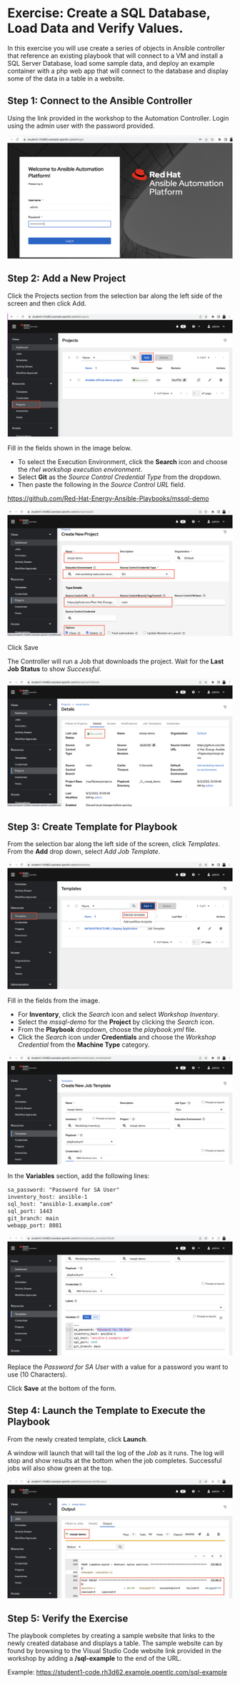 # Exercise: Create a SQL Database, Load Data and Verify Values.

In this exercise you will use create a series of objects in Ansible controller that reference an existing playbook that will connect to a VM and install a SQL Server Database, load some sample data, and deploy an example container with a php web app that will connect to the database and display some of the data in a table in a website.

## Step 1: Connect to the Ansible Controller

Using the link provided in the workshop to the Automation Controller.  Login using the admin user with the password provided.

![Controller Login](/images/ControllerLogin.png)

## Step 2: Add a New Project

Click the Projects section from the selection bar along the left side of the screen and then click Add.

![Add Project](/images/AddProject.png)

Fill in the fields shown in the image below.  
 - To select the Execution Environment, click the **Search** icon and choose the *rhel workshop execution environment*.  
 - Select **Git** as the *Source Control Credential Type* from the dropdown.  
 - Then paste the following in the *Source Control URL* field.

https://github.com/Red-Hat-Energy-Ansible-Playbooks/mssql-demo

![Project Details](/images/ProjectDetails.png)

Click Save

The Controller will run a Job that downloads the project.  Wait for the **Last Job Status** to show *Successful*. 

![Project Status](/images/ProjectRefresh.png)

## Step 3: Create Template for Playbook

From the selection bar along the left side of the screen, click *Templates*.  From the **Add** drop down, select *Add Job Template*.

![Create Template](/images/CreateTemplate.png)

Fill in the fields from the image. 
 - For **Inventory**, click the *Search* icon and select *Workshop Inventory*.
 - Select the *mssql-demo*  for the **Project** by clicking the *Search* icon.
 - From the **Playbook** dropdown, choose the *playbook.yml* file.
 - Click the *Search* icon under **Credentials** and choose the *Workshop Credential* from the **Machine Type** category.

![Create Template 1](/images/JobTemplate1.png)

In the **Variables** section, add the following lines:

```
sa_password: "Password for SA User"
inventory_host: ansible-1
sql_host: "ansible-1.example.com"
sql_port: 1443
git_branch: main
webapp_port: 8081
```

![Create Template 2](/images/JobTemplate2.png)

Replace the *Password for SA User* with a value for a password you want to use (10 Characters).

Click **Save** at the bottom of the form.


## Step 4: Launch the Template to Execute the Playbook

From the newly created template, click **Launch**.

A window will launch that will tail the log of the *Job* as it runs.  The log will stop and show results at the bottom when the job completes.  Successful jobs will also show green at the top.

![Job Done](/images/JobDone.png)

## Step 5: Verify the Exercise 

The playbook completes by creating a sample website that links to the newly created database and displays a table.  The sample website can by found by browsing to the Visual Studio Code website link provided in the workshop by adding a **/sql-example** to the end of the URL.

Example:  https://student1-code.rh3d62.example.opentlc.com/sql-example


